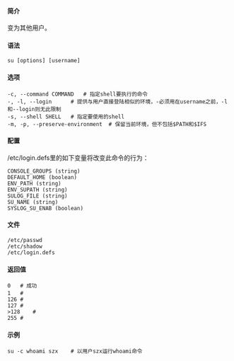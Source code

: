 #### 简介
变为其他用户。

#### 语法

`su [options] [username]`

#### 选项

```
-c, --command COMMAND	# 指定shell要执行的命令
-, -l, --login		# 提供与用户直接登陆相似的环境，-必须用在username之前，-l和--login则无此限制
-s, --shell SHELL	# 指定要使用的shell
-m, -p, --preserve-environment	# 保留当前环境，但不包括$PATH和$IFS
```



#### 配置

/etc/login.defs里的如下变量将改变此命令的行为：

```
CONSOLE_GROUPS (string)
DEFAULT_HOME (boolean)
ENV_PATH (string)
ENV_SUPATH (string)
SULOG_FILE (string)
SU_NAME (string)
SYSLOG_SU_ENAB (boolean)
```



#### 文件

```
/etc/passwd
/etc/shadow
/etc/login.defs
```



#### 返回值

```
0	# 成功
1	#　
126	#
127	# 
>128	#
255	# 
```

#### 示例

```
su -c whoami szx	# 以用户szx运行whoami命令
```

